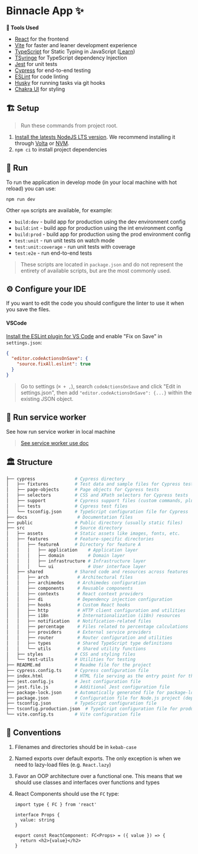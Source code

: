 # Binnacle App ✨

**🧰 Tools Used**

- [React](https://reactjs.org/) for the frontend
- [Vite](https://vitejs.dev/) for faster and leaner development experience
- [TypeScript](http://www.typescriptlang.org) for Static Typing in JavaScript ([Learn](http://www.typescriptlang.org/docs/handbook/basic-types.html))
- [TSyringe](https://www.npmjs.com/package/tsyringe) for TypeScript dependency Injection
- [Jest](https://jestjs.io) for unit tests
- [Cypress](https://www.cypress.io) for end-to-end testing
- [ESLint](https://eslint.org) for code linting
- [Husky](https://github.com/typicode/husky/tree/master) for running tasks via git hooks
- [Chakra UI](https://chakra-ui.com/) for styling

## 🏗 Setup

> Run these commands from project root.

1. [Install the latests NodeJS LTS version](https://nodejs.org/en). We recommend installing it through [Volta](https://volta.sh/) or [NVM](https://github.com/creationix/nvm#installation-and-update).
2. `npm ci` to install project dependencies

## 👟 Run

To run the application in develop mode (in your local machine with hot reload) you can use:

```shell
npm run dev
```

Other `npm` scripts are available, for example:

- `build:dev` - build app for production using the dev environment config
- `build:int` - build app for production using the int environment config
- `build:prod` - build app for production using the prod environment config
- `test:unit` - run unit tests on watch mode
- `test:unit:coverage` - run unit tests with coverage
- `test:e2e` - run end-to-end tests

> These scripts are located in `package.json` and do not represent the entirety of available scripts, but are the most commonly used.

## ⚙️ Configure your IDE

If you want to edit the code you should configure the linter to use it when you save the files.

#### VSCode

[Install the ESLint plugin for VS Code](https://marketplace.visualstudio.com/items?itemName=dbaeumer.vscode-eslint) and enable "Fix on Save" in `settings.json`:

```json
{
  "editor.codeActionsOnSave": {
    "source.fixAll.eslint": true
  }
}
```

> Go to settings (`⌘ + ,`), search `codeActionsOnSave` and click "Edit in settings.json", then add `"editor.codeActionsOnSave": {...}` within the existing JSON object.

## 👷 Run service worker

See how run service worker in local machine

> [See service worker use doc](docs/SERVICE_WORKER.md)

## 🏛 Structure

```bash
├── cypress               # Cypress directory
│   ├── fixtures          # Test data and sample files for Cypress tests
│   ├── page-objects      # Page objects for Cypress tests
│   ├── selectors         # CSS and XPath selectors for Cypress tests
│   ├── support           # Cypress support files (custom commands, plugins, etc.)
│   ├── tests             # Cypress test files
│   └── tsconfig.json     # TypeScript configuration file for Cypress
├── docs                   # Documentation files
├── public                # Public directory (usually static files)
├── src                   # Source directory
│   ├── assets            # Static assets like images, fonts, etc.
│   ├── features          # Feature-specific directories
│   │   ├── featureA      # Directory for feature A
│   │   │   ├── application    # Application layer
│   │   │   ├── domain         # Domain layer
│   │   │   ├── infrastructure # Infrastructure layer
│   │   │   └── ui             # User interface layer
│   ├── shared            # Shared code and resources across features
│   │   ├── arch           # Architectural files
│   │   ├── archimedes     # Archimedes configuration
│   │   ├── components     # Reusable components
│   │   ├── contexts       # React context providers
│   │   ├── di             # Dependency injection configuration
│   │   ├── hooks          # Custom React hooks
│   │   ├── http           # HTTP client configuration and utilities
│   │   ├── i18n           # Internationalization (i18n) resources
│   │   ├── notification   # Notification-related files
│   │   ├── percentage     # Files related to percentage calculations
│   │   ├── providers      # External service providers
│   │   ├── router         # Router configuration and utilities
│   │   ├── types          # Shared TypeScript type definitions
│   │   └── utils          # Shared utility functions
│   ├── styles            # CSS and styling files
│   └── test-utils        # Utilities for testing
├── README.md             # Readme file for the project
├── cypress.config.ts     # Cypress configuration file
├── index.html            # HTML file serving as the entry point for the application
├── jest.config.js        # Jest configuration file
├── jest.file.js          # Additional Jest configuration file
├── package-lock.json     # Automatically generated file for package-lock information
├── package.json          # Configuration file for Node.js project (dependencies, scripts, etc.)
├── tsconfig.json         # TypeScript configuration file
├── tsconfig.production.json  # TypeScript configuration file for production build
└── vite.config.ts        # Vite configuration file
```

## 🤝 Conventions

1. Filenames and directories should be in `kebab-case`
2. Named exports over default exports. The only exception is when we need to lazy-load files (e.g. `React.lazy`)
3. Favor an OOP architecture over a functional one. This means that we should use classes and interfaces over functions and types
4. React Components should use the `FC` type:

   ```tsx
   import type { FC } from 'react'

   interface Props {
     value: string
   }

   export const ReactComponent: FC<Props> = ({ value }) => {
     return <h2>{value}</h2>
   }
   ```

